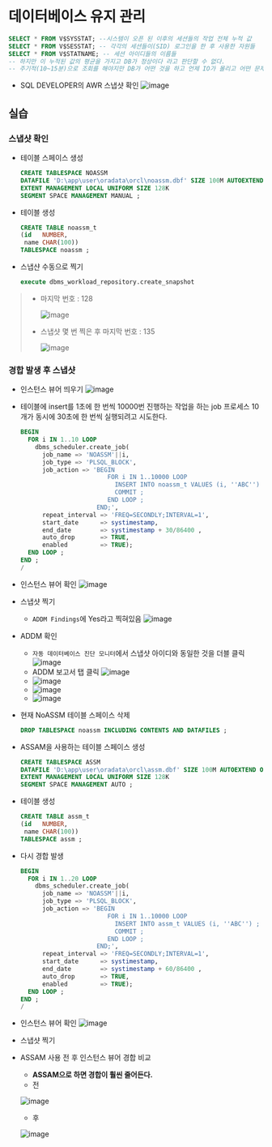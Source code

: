 # 데이터베이스 유지 관리
```SQL
SELECT * FROM V$SYSSTAT; --시스템이 오픈 된 이후의 세션들의 작업 전체 누적 값
SELECT * FROM V$SESSTAT; -- 각각의 세션들이(SID) 로그인을 한 후 사용한 자원들
SELECT * FROM V$STATNAME; -- 세션 아이디들의 이름들
-- 하지만 이 누적된 값의 평균을 가지고 DB가 정상이다 라고 판단할 수 없다.
-- 주기적(10~15분)으로 조회를 해야지만 DB가 어떤 것을 하고 언제 IO가 몰리고 어떤 문제가 있는지 알 수 있다.
```
* SQL DEVELOPER의 AWR 스냅샷 확인
  ![image](https://user-images.githubusercontent.com/79209568/116799069-c6fa3b80-ab30-11eb-8932-d57d94259245.png)

## 실습
### 스냅샷 확인
* 테이블 스페이스 생성
  ```sql
  CREATE TABLESPACE NOASSM
  DATAFILE 'D:\app\user\oradata\orcl\noassm.dbf' SIZE 100M AUTOEXTEND ON 
  EXTENT MANAGEMENT LOCAL UNIFORM SIZE 128K 
  SEGMENT SPACE MANAGEMENT MANUAL ; 
  ```
* 테이블 생성
  ```sql
  CREATE TABLE noassm_t
  (id	NUMBER, 
   name	CHAR(100))
  TABLESPACE noassm ; 
  ```

* 스냅샨 수동으로 찍기
  ```sql
  execute dbms_workload_repository.create_snapshot
  ```  
  
> * 마지막 번호 : 128  
>   
>   ![image](https://user-images.githubusercontent.com/79209568/116799487-bb107880-ab34-11eb-8648-53fa8fd88689.png)
> * 스냅샷 몇 번 찍은 후 마지막 번호 : 135  
>   
>   ![image](https://user-images.githubusercontent.com/79209568/116799505-e6936300-ab34-11eb-9bef-aa58090cfe4c.png)

### 경합 발생 후 스냅샷
* 인스턴스 뷰어 띄우기
  ![image](https://user-images.githubusercontent.com/79209568/116799530-0a56a900-ab35-11eb-8335-1dc14d73efc0.png)

* 테이블에 insert를 1초에 한 번씩 10000번 진행하는 작업을 하는 job 프로세스 10개가 동시에 30초에 한 번씩 실행되려고 시도한다.
  ```sql
  BEGIN
    FOR i IN 1..10 LOOP 
      dbms_scheduler.create_job(
        job_name => 'NOASSM'||i,
        job_type => 'PLSQL_BLOCK',
        job_action => 'BEGIN
                          FOR i IN 1..10000 LOOP 
                            INSERT INTO noassm_t VALUES (i, ''ABC'') ; 
                            COMMIT ;
                          END LOOP ; 
                       END;',
        repeat_interval => 'FREQ=SECONDLY;INTERVAL=1',
        start_date      => systimestamp,
        end_date        => systimestamp + 30/86400 ,
        auto_drop       => TRUE,
        enabled         => TRUE);
    END LOOP ; 
  END ;
  /
  ```
* 인스턴스 뷰어 확인
  ![image](https://user-images.githubusercontent.com/79209568/116799769-59e9a480-ab36-11eb-802e-9de9dd423929.png)

* 스냅샷 찍기
  * `ADDM Findings`에 Yes라고 찍혀있음
  ![image](https://user-images.githubusercontent.com/79209568/116800350-4bea5280-ab3b-11eb-866c-7b75f1de4e66.png)

* ADDM 확인
  * `자동 데이터베이스 진단 모니터`에서 스냅샷 아이디와 동일한 것을 더블 클릭
  ![image](https://user-images.githubusercontent.com/79209568/116800261-8b646f00-ab3a-11eb-9b7e-5836794662bb.png)
  * ADDM 보고서 탭 클릭
  ![image](https://user-images.githubusercontent.com/79209568/116800372-79cf9700-ab3b-11eb-925f-274aa9185ef9.png)
  * ![image](https://user-images.githubusercontent.com/79209568/116800408-b56a6100-ab3b-11eb-82fb-2ecb433953eb.png)
  * ![image](https://user-images.githubusercontent.com/79209568/116800410-b9967e80-ab3b-11eb-80e8-cfd3ad5eaf5d.png)
  * ![image](https://user-images.githubusercontent.com/79209568/116800412-bdc29c00-ab3b-11eb-928d-cb989d7a096d.png)

* 현재 NoASSM 테이블 스페이스 삭제
  ```sql
  DROP TABLESPACE noassm INCLUDING CONTENTS AND DATAFILES ; 
  ```
* ASSAM을 사용하는 테이블 스페이스 생성
  ```sql
  CREATE TABLESPACE ASSM
  DATAFILE 'D:\app\user\oradata\orcl\assm.dbf' SIZE 100M AUTOEXTEND ON 
  EXTENT MANAGEMENT LOCAL UNIFORM SIZE 128K 
  SEGMENT SPACE MANAGEMENT AUTO ; 
  ```
* 테이블 생성
  ```sql
  CREATE TABLE assm_t
  (id	NUMBER, 
   name	CHAR(100))
  TABLESPACE assm ; 
  ```
* 다시 경합 발생
  ```sql
  BEGIN
    FOR i IN 1..20 LOOP 
      dbms_scheduler.create_job(
        job_name => 'NOASSM'||i,
        job_type => 'PLSQL_BLOCK',
        job_action => 'BEGIN
                          FOR i IN 1..10000 LOOP 
                            INSERT INTO assm_t VALUES (i, ''ABC'') ; 
                            COMMIT ;
                          END LOOP ; 
                       END;',
        repeat_interval => 'FREQ=SECONDLY;INTERVAL=1',
        start_date      => systimestamp,
        end_date        => systimestamp + 60/86400 ,
        auto_drop       => TRUE,
        enabled         => TRUE);
    END LOOP ; 
  END ;
  /
  ```
* 인스턴스 뷰어 확인
  ![image](https://user-images.githubusercontent.com/79209568/116800105-0167d680-ab39-11eb-98c9-ad892c2114ab.png)

* 스냅샷 찍기

* ASSAM 사용 전 후 인스턴스 뷰어 경합 비교  
  * **ASSAM으로 하면 경합이 훨씬 줄어든다.**
  * 전  
  
  ![image](https://user-images.githubusercontent.com/79209568/116800232-3b85a800-ab3a-11eb-8011-f0ed17780c7f.png)
  * 후  
  
  ![image](https://user-images.githubusercontent.com/79209568/116800227-227cf700-ab3a-11eb-90ad-1dd2a745c4cd.png)

